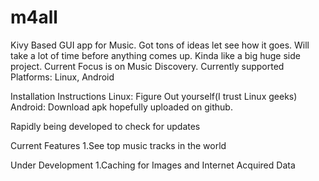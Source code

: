# m4all
Kivy Based GUI app for Music. Got tons of ideas let see how it goes. Will take a lot of time before anything comes up. Kinda like a big huge side project. Current Focus is on Music Discovery. Currently supported Platforms: Linux, Android

Installation Instructions
Linux: Figure Out yourself(I trust Linux geeks)
Android: Download apk hopefully uploaded on github.

Rapidly being developed to check for updates

Current Features
1.See top music tracks in the world

Under Development
1.Caching for Images and Internet Acquired Data
